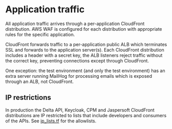 # Application traffic

All application traffic arrives through a per-application CloudFront distribution.
AWS WAF is configured for each distribution with appropriate rules for the specific application.

CloudFront forwards traffic to a per-application public ALB which terminates SSL and forwards to the application server(s).
Each CloudFront distribution includes a header with a secret key, the ALB listeners reject traffic without the correct key, preventing connections except through CloudFront.

One exception: the test environment (and only the test environment) has an extra server running MailHog for processing emails which is exposed through an ALB, not CloudFront.

## IP restrictions

In production the Delta API, Keycloak, CPM and Jaspersoft CloudFront distributions are IP restricted to lists that include developers and consumers of the APIs. See [ip_lists.tf](terraform/production/ip_lists.tf) for the allowlists.
